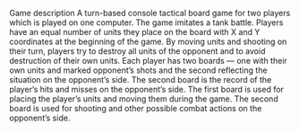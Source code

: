 Game description
A turn-based console tactical board game for two players which is played on one computer. 
The game imitates a tank battle. Players have an equal number of units they place on the board with X and Y coordinates at the beginning of the game. 
By moving units and shooting on their turn, players try to destroy all units of the opponent and to avoid destruction of their own units.
Each player has two boards — one with their own units and marked opponent’s shots and the second reflecting the situation on the opponent’s side. 
The second board is the record of the player’s hits and misses on the opponent’s side.
The first board is used for placing the player’s units and moving them during the game.
The second board is used for shooting and other possible combat actions on the opponent’s side.
